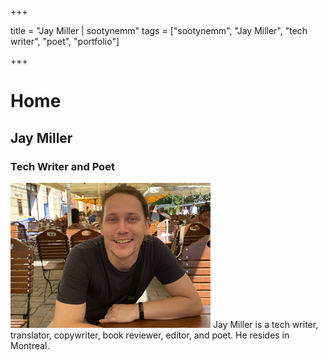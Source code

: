 +++

title = "Jay Miller | sootynemm"
tags = ["sootynemm", "Jay Miller", "tech writer", "poet", "portfolio"]

+++

# Home
## Jay Miller
### Tech Writer and Poet

![](/assets/selfie.jpg)
Jay Miller is a tech writer, translator, copywriter, book reviewer, editor, and poet. He resides in Montreal.
